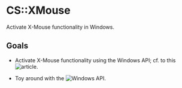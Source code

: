 # CS::XMouse
Activate X-Mouse functionality in Windows.

## Goals

* Activate X-Mouse functionality using the Windows API; cf. to this ![article](https://en.wikipedia.org/wiki/Xmouse).

* Toy around with the ![Windows API](https://en.wikipedia.org/wiki/Windows_API).
